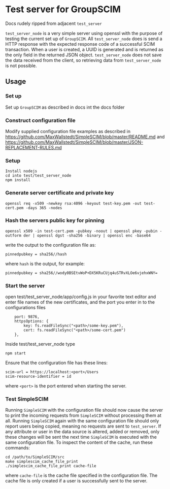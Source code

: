 # Test server for GroupSCIM

Docs rudely ripped from adjacent `test_server`

`test_server_node` is a very simple server using openssl with the purpose
of testing the current set up of `GroupSCIM`. All `test_server_node` does
is send a HTTP response with the expected response code of a
successful SCIM transaction. When a user is created, a UUID is
generated and is returned as the only field in the returned JSON
object. `test_server_node` does not save the data received from the
client, so retrieving data from `test_server_node` is not possible.

## Usage

### Set up

Set up `GroupSCIM` as described in docs int the docs folder

### Construct configuration file

Modify supplied configuration file examples as described in
<https://github.com/MaxWallstedt/SimpleSCIM/blob/master/README.md>
and
<https://github.com/MaxWallstedt/SimpleSCIM/blob/master/JSON-REPLACEMENT-RULES.md>

### Setup

```
Install nodejs
cd into test/test_server_node
npm install
```

### Generate server certificate and private key

```
openssl req -x509 -newkey rsa:4096 -keyout test-key.pem -out test-cert.pem -days 365 -nodes
```

### Hash the servers public key for pinning

```
openssl x509 -in test-cert.pem -pubkey -noout | openssl pkey -pubin -outform der | openssl dgst -sha256 -binary | openssl enc -base64
```

write the output to the configuration file as:

```
pinnedpubkey = sha256//hash
```
where `hash` is the output, for example:

```
pinnedpubkey = sha256//wody0BSEtvWoP+DX5KRuCUjq4uSTRvXLOe6vjehxWNY=
```

### Start the server

open test/test_server_node/app/config.js in your favorite text editor and enter file names of
the new certificates, and the port you enter in to the configurations files
```
    port: 9876,
    httpsOptions: {
        key: fs.readFileSync("<path>/some-key.pem"),
        cert: fs.readFileSync("<path>/some-cert.pem")
    },
```
Inside test/test_server_node type
```
npm start
```

Ensure that the configuration file has these lines:

```
scim-url = https://localhost:<port>/Users
scim-resource-identifier = id
```

where `<port>` is the port entered when starting the server.

### Test SimpleSCIM

Running `SimpleSCIM` with the configuration file should now cause the
server to print the incoming requests from `SimpleSCIM` without
processing them at all. Running `SimpleSCIM` again with the same
configuration file should only report users being copied, meaning no
requests are sent to `test_server`. If any attribute or user in the
data source is altered, added or removed, only these changes will be
sent the next time `SimpleSCIM` is executed with the same
configuration file. To inspect the content of the cache, run these
commands:

```
cd /path/to/SimpleSCIM/src
make simplescim_cache_file_print
./simplescim_cache_file_print cache-file
```

where `cache-file` is the cache file specified in the configuration
file. The cache file is only created if a user is successfully sent
to the server.
